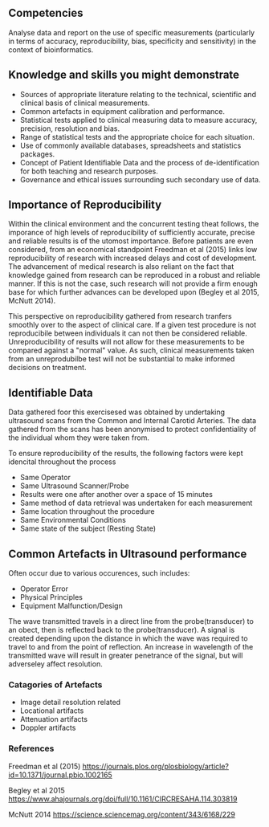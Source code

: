 ## Competencies

Analyse data and report on the use of specific measurements (particularly in terms of accuracy, reproducibility, bias, specificity and sensitivity) in the context of bioinformatics.

## Knowledge and skills you might demonstrate

- Sources of appropriate literature relating to the technical, scientific and clinical basis of clinical measurements.
- Common artefacts in equipment calibration and performance.
- Statistical tests applied to clinical measuring data to measure accuracy, precision, resolution and bias.
- Range of statistical tests and the appropriate choice for each situation.
- Use of commonly available databases, spreadsheets and statistics packages.
- Concept of Patient Identifiable Data and the process of de-identification for both teaching and research purposes.
- Governance and ethical issues surrounding such secondary use of data.

## Importance of Reproducibility

Within the clinical environment and the concurrent testing theat follows, the imporance of high levels of reproducibility of sufficiently accurate, precise and reliable results is of the utomost importance. Before patients are even considered, from an economical standpoint Freedman et al (2015) links low reproducibility of research with increased delays and cost of development. The advancement of medical research is also reliant on the fact that knowledge gained from research can be reproduced in a robust and reliable manner. If this is not the case, such research will not provide a firm enough base for which further advances can be developed upon (Begley et al 2015, McNutt 2014).

This perspective on reproducibility gathered from research tranfers smoothly over to the  aspect of clinical care. If a given test procedure is not reproducibile between individuals it can not then be considered reliable. Unreproducibility of results will  not allow for these measurements to be compared against a "normal" value. As such, clinical measurements taken from an unreprodubilbe test will not be substantial to make informed decisions on treatment.

## Identifiable Data

Data gathered foor this exercisesed was obtained by undertaking ultrasound scans from the Common and Internal Carotid Arteries. The data gathered from the scans has been anonymised to protect confidentiality of the individual whom they were taken from.

To ensure reproducibility of the results, the following factors were kept idencital throughout the process
- Same Operator
- Same Ultrasound Scanner/Probe
- Results were one after another over a space of 15 minutes
- Same method of data retrieval was undertaken for each measurement
- Same location throughout the procedure
- Same Environmental Conditions
- Same state of the subject (Resting State)

## Common Artefacts in Ultrasound performance

Often occur due to various occurences, such includes:
- Operator Error
- Physical Principles
- Equipment Malfunction/Design


The wave transmitted travels in a direct line from the probe(transducer) to an obect, then is reflected back to the probe(transducer). A signal is created depending upon the distance in which the wave was required to travel to and from the point of reflection. An increase in wavelength of the transmitted wave will result in greater penetrance of the signal, but will adverseley affect resolution.

### Catagories of Artefacts

- Image detail resolution related
- Locational artifacts
- Attenuation artifacts
- Doppler artifacts 

### References
Freedman et al (2015) <https://journals.plos.org/plosbiology/article?id=10.1371/journal.pbio.1002165>

Begley et al 2015 <https://www.ahajournals.org/doi/full/10.1161/CIRCRESAHA.114.303819>

McNutt 2014 <https://science.sciencemag.org/content/343/6168/229>